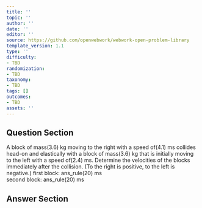 ```yaml
---
title: ''
topic: ''
author: ''
date: ''
editor: ''
source: https://github.com/openwebwork/webwork-open-problem-library
template_version: 1.1
type: ''
difficulty:
- TBD
randomization:
- TBD
taxonomy:
- TBD
tags: []
outcomes:
- TBD
assets: ''
---
```


## Question Section 

 
  
A block of mass(3.6) kg moving to the right with a speed of(4.1) ms collides head-on and elastically with a block of mass(3.6) kg that is initially moving to the left with a speed of(2.4) ms. Determine the velocities of the blocks immediately after the collision. (To the right is positive, to the left is negative.) 
first block: ans_rule(20) ms  
second block: ans_rule(20) ms



## Answer Section


